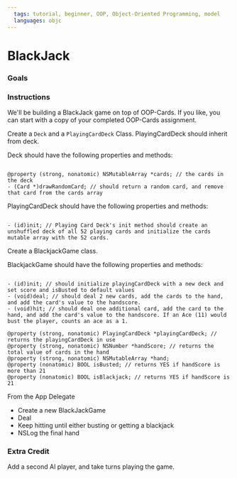```yaml
---
  tags: tutorial, beginner, OOP, Object-Oriented Programming, model 
  languages: objc
---
```


BlackJack 
=======

### Goals 



### Instructions 

We'll be building a BlackJack game on top of OOP-Cards. If you like, you can start with a copy of your completed OOP-Cards assignment.  

Create a `Deck` and a `PlayingCardDeck` Class.  PlayingCardDeck should inherit from deck.  


Deck should have the following properties and methods: 

```objc

@property (strong, nonatomic) NSMutableArray *cards; // the cards in the deck 
- (Card *)drawRandomCard; // should return a random card, and remove that card from the cards array 

```

PlayingCardDeck should have the following properties and methods:

```objc

- (id)init; // Playing Card Deck's init method should create an unshuffled deck of all 52 playing cards and initialize the cards mutable array with the 52 cards. 

```

Create a BlackjackGame class. 

BlackjackGame should have the following properties and methods: 

```objc

- (id)init; // should initialize playingCardDeck with a new deck and set score and isBusted to default values
- (void)deal; // should deal 2 new cards, add the cards to the hand, and add the card's value to the handscore.   
- (void)hit; // should deal one additional card, add the card to the hand, and add the card's value to the handscore. If an Ace (11) would bust the player, counts an ace as a 1.  

@property (strong, nonatomic) PlayingCardDeck *playingCardDeck; // returns the playingCardDeck in use 
@property (strong, nonatomic) NSNumber *handScore; // returns the total value of cards in the hand 
@property (strong, nonatomic) NSMutableArray *hand; 
@property (nonatomic) BOOL isBusted; // returns YES if handScore is more than 21
@property (nonatomic) BOOL isBlackjack; // returns YES if handScore is 21

```

From the App Delegate 

- Create a new BlackJackGame
- Deal 
- Keep hitting until either busting or getting a blackjack  
- NSLog the final hand

### Extra Credit

Add a second AI player, and take turns playing the game. 


